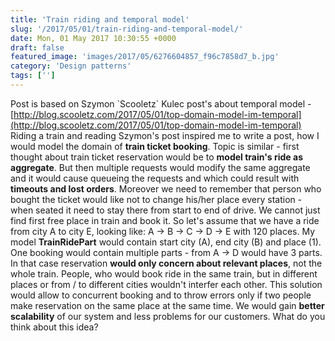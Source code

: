 ```yaml
---
title: 'Train riding and temporal model'
slug: '/2017/05/01/train-riding-and-temporal-model/'
date: Mon, 01 May 2017 10:30:55 +0000
draft: false
featured_image: 'images/2017/05/6276604857_f96c7858d7_b.jpg'
category: 'Design patterns'
tags: ['']
---
```


Post is based on Szymon \`Scooletz\` Kulec post's about temporal model - [http://blog.scooletz.com/2017/05/01/top-domain-model-im-temporal](http://blog.scooletz.com/2017/05/01/top-domain-model-im-temporal) Riding a train and reading Szymon's post inspired me to write a post, how I would model the domain of **train ticket booking**. Topic is similar - first thought about train ticket reservation would be to **model train's ride as aggregate**. But then multiple requests would modify the same aggregate and it would cause queueing the requests and which could result with **timeouts and lost orders**. Moreover we need to remember that person who bought the ticket would like not to change his/her place every station - when seated it need to stay there from start to end of drive. We cannot just find first free place in train and book it. So let's assume that we have a ride from city A to city E, looking like: A -> B -> C -> D -> E with 120 places. My model **TrainRidePart** would contain start city (A), end city (B) and place (1). One booking would contain multiple parts - from A -> D would have 3 parts. In that case reservation **would only concern about relevant places**, not the whole train. People, who would book ride in the same train, but in different places or from / to different cities wouldn't interfer each other. This solution would allow to concurrent booking and to throw errors only if two people make reservation on the same place at the same time. We would gain **better scalability** of our system and less problems for our customers. What do you think about this idea?